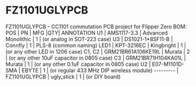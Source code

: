 # FZ1101UGLYPCB
FZ1101UGLYPCB - CC1101 commutation PCB project for Flipper Zero
BOM:
POS     	| PN                  | MFG                 |QTY|	ANNOTATION
U1	      | AMS1117-3.3	        | Advanced Monolithic	| 1 |	(or analog in SOT-223 case)
U3        |	DS1021-1*8SF11-B	  | Connfly           	| 1 | PLS-8 (common naming)
LED1      |	KPT-3216EC	        | Kingbright        	| 1	| (or any other LED in 1206 case)
C1, C2    |	GRM21BR61A106KE19L	| Murata              |	2	| (or any other 10uF capacitor in 0805 case)
C3        |	GRM21BR71H104KA01L  |	Murata              |	1	| (or any other 0.1uF capacitor in 0805 case)
U2        |	E07-M1101D-SMA    	| EBYTE             	| 1	| (or regular 433 MHz DIP wireless module)
---------	| FZ1101UGLYPCB     	| ugly_stick          |	1	| (or DIY board)
